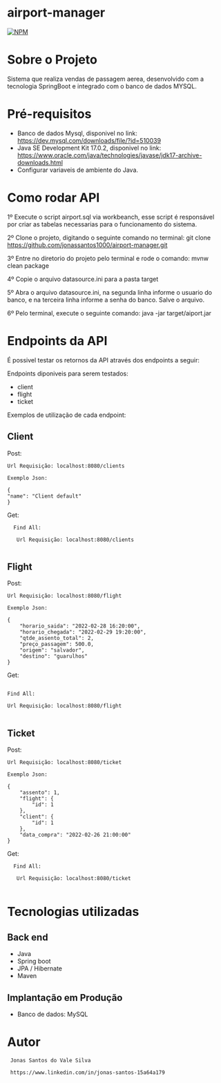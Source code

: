 # airport-manager
[![NPM](https://img.shields.io/npm/l/react)](https://github.com/jonassantos1000/Conatus-SpringBoot-Java-8-PostGree/blob/main/LICENSE) 

# Sobre o Projeto

Sistema que realiza vendas de passagem aerea, desenvolvido com a tecnologia SpringBoot e integrado com o banco de dados MYSQL.

# Pré-requisitos

- Banco de dados Mysql, disponivel no link: https://dev.mysql.com/downloads/file/?id=510039
- Java SE Development Kit 17.0.2, disponivel no link: https://www.oracle.com/java/technologies/javase/jdk17-archive-downloads.html
- Configurar variaveis de ambiente do Java.

# Como rodar API 

1º Execute o script airport.sql via workbeanch, esse script é responsável por criar as tabelas necessarias para o funcionamento do sistema.

2º Clone o projeto, digitando o seguinte comando no terminal: git clone https://github.com/jonassantos1000/airport-manager.git

3º Entre no diretorio do projeto pelo terminal e rode o comando: mvnw clean package

4º Copie o arquivo datasource.ini para a pasta target

5º Abra o arquivo datasource.ini, na segunda linha informe o usuario do banco, e na terceira linha informe a senha do banco. Salve o arquivo.

6º Pelo terminal, execute o seguinte comando: java -jar target/aiport.jar

# Endpoints da API 

É possivel testar os retornos da API através dos endpoints a seguir: 

Endpoints diponiveis para serem testados:
- client
- flight
- ticket

Exemplos de utilização de cada endpoint:

## Client

  Post:
	
    Url Requisição: localhost:8080/clients
		
    Exemplo Json:
		
    {
    "name": "Client default"
    }
    
  Get:
   ```
     Find All:

      Url Requisição: localhost:8080/clients
		
   ```
   
## Flight

  Post:
	
    Url Requisição: localhost:8080/flight
		
    Exemplo Json:
		
    {
        "horario_saida": "2022-02-28 16:20:00",
        "horario_chegada": "2022-02-29 19:20:00",
        "qtde_assento_total": 2,
        "preço_passagem": 500.0,
        "origem": "salvador",
        "destino": "guarulhos"
    }
    
Get:
    
   ```
     
   Find All:

   Url Requisição: localhost:8080/flight
       
   ```
    
## Ticket

  Post:
	
    Url Requisição: localhost:8080/ticket
		
    Exemplo Json:
		
    {
        "assento": 1,
        "flight": {
            "id": 1
        },
        "client": {
            "id": 1
        },
        "data_compra": "2022-02-26 21:00:00"
    }
    
  Get:
   ```
     Find All:

      Url Requisição: localhost:8080/ticket
		
   ```
   
   # Tecnologias utilizadas
   
   ## Back end
   
   - Java
   - Spring boot
   - JPA / Hibernate
   - Maven

   ## Implantação em Produção
   
   - Banco de dados: MySQL
   
   # Autor 
     
     Jonas Santos do Vale Silva
     
     https://www.linkedin.com/in/jonas-santos-15a64a179
  

